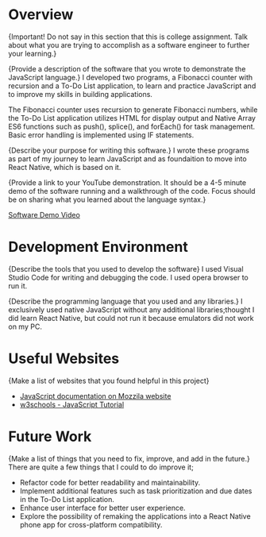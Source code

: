 # Overview

{Important! Do not say in this section that this is college assignment. Talk about what you are trying to accomplish as a software engineer to further your learning.}

{Provide a description of the software that you wrote to demonstrate the JavaScript language.}
I developed two programs, a Fibonacci counter with recursion and a To-Do List application,  to learn and practice JavaScript and to improve my skills in building applications.

The Fibonacci counter uses recursion to generate Fibonacci numbers, while the To-Do List application utilizes HTML for display output and  Native Array ES6 functions such as push(), splice(), and forEach() for task management. Basic error handling is implemented using IF statements.

{Describe your purpose for writing this software.}
I wrote these programs as part of my journey to learn JavaScript and as foundaition to move into React Native, which is based on it.


{Provide a link to your YouTube demonstration. It should be a 4-5 minute demo of the software running and a walkthrough of the code. Focus should be on sharing what you learned about the language syntax.}

[Software Demo Video](https://youtu.be/VLZzPe0bQJw)

# Development Environment

{Describe the tools that you used to develop the software}
I used Visual Studio Code  for writing and debugging the code. I used opera browser to run it.


{Describe the programming language that you used and any libraries.}
I exclusively used native JavaScript without any additional libraries;thought I did learn React Native, but could not run it because emulators did not work on my PC.


# Useful Websites

{Make a list of websites that you found helpful in this project}

- [JavaScript documentation on Mozzila website](https://developer.mozilla.org/en-US/docs/Learn/JavaScript/First_steps/What_is_JavaScript)
- [w3schools - JavaScript Tutorial ](https://www.w3schools.com/js/)

# Future Work

{Make a list of things that you need to fix, improve, and add in the future.}
There are quite a few things that I could to do improve it;
- Refactor code for better readability and maintainability.
- Implement additional features such as task prioritization and due dates in the To-Do List application.
- Enhance user interface for better user experience.
- Explore the possibility of remaking the applications into a React Native phone app for cross-platform compatibility.
